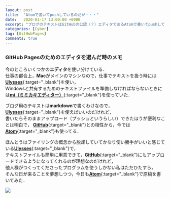 ```yaml
---
layout: post
title:  "Atomで書いてpushしているのだが・・・"
date:   2020-01-17 13:00:00 +0900
excerpt: "ブログのテキストはGitHubの公認（？）エディタであるAtomで書いてpushしてるのだけれども・・・"
categories: [Cyber]
tag: [GitHubPages]
comments: true
---
```

### GitHub Pagesのためのエディタを選んだ時のメモ

今のところいくつかの**エディタ**を使い分けている．  
仕事の都合上，**Mac**がメインのマシンなので，仕事でテキストを扱う時には[**Ulysses**][ul]{:target="_blank"}を使い，  
Windowsと共有するためのテキストファイルを準備しなければならないときには[**mi（ミミカキエディター）**][mi]{:target="_blank"}を使っていた．  

ブログ用のテキストは**markdown**で書くわけなので，[**Ulysses**][ul]{:target="_blank"}を使えばいいのだけれど，  
書いたらそのままアップロード（プッシュというらしい）できたほうが便利なことは明白で，
[**GitHub**][gh]{:target="_blank"}との相性から，今では[**Atom**][am]{:target="_blank"}も使ってる．  

ほんとうはファイリングの概念から脱却していてかなり使い勝手がいいと感じている[**Ulysses**][ul]{:target="_blank"}で，  
テキストファイルも簡単に用意できて，[**GitHub**][gh]{:target="_blank"}にもアップロードできるようになってくれるのが理想なのだけれど，  
他人様がつくってくださったプログラムを使うしかない私はただひたすら，  
そんな日が来ることを夢想しつつ，今日も[**Atom**][am]{:target="_blank"}で原稿を書いてみた．  

<a href="https://www.amazon.co.jp/GitHub%E5%AE%9F%E8%B7%B5%E5%85%A5%E9%96%80%E2%94%80%E2%94%80Pull-Request%E3%81%AB%E3%82%88%E3%82%8B%E9%96%8B%E7%99%BA%E3%81%AE%E5%A4%89%E9%9D%A9-WEB-PRESS-plus-ebook/dp/B07JLJSDMJ/ref=as_li_ss_il?__mk_ja_JP=%E3%82%AB%E3%82%BF%E3%82%AB%E3%83%8A&keywords=GitHub&qid=1577256598&sr=8-5&linkCode=li2&tag=palibera-22&linkId=4aec90359112a8a8ccb139c8ec9f87f5&language=ja_JP" target="_blank"><img class="link" border="0" src="//ws-fe.amazon-adsystem.com/widgets/q?_encoding=UTF8&ASIN=B07JLJSDMJ&Format=_SL160_&ID=AsinImage&MarketPlace=JP&ServiceVersion=20070822&WS=1&tag=palibera-22&language=ja_JP" ></a><img src="https://ir-jp.amazon-adsystem.com/e/ir?t=palibera-22&language=ja_JP&l=li2&o=9&a=B07JLJSDMJ" width="1" height="1" border="0" alt="" style="border:none !important; margin:0px !important;" />  

[ul]: https://ulysses.app
[mi]: https://www.mimikaki.net
[am]: https://atom.io
[gh]: https://github.com

